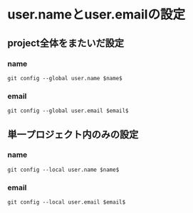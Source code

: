 # user.nameとuser.emailの設定

## project全体をまたいだ設定

### name
 `git config --global user.name $name$` 

### email
 `git config --global user.email $email$` 

## 単一プロジェクト内のみの設定

### name
 `git config --local user.name $name$`

### email
 `git config --local user.email $email$`
